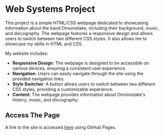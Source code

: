 # Web Systems Project

This project is a simple HTML/CSS webpage dedicated to showcasing information about the band Omoinotake, including their background, music, and discography. The webpage features a responsive design and allows users to switch between two different CSS styles. It also allows me to showcase my skills in HTML and CSS.

My website includes:

- **Responsive Design**: The webpage is designed to be accessible on various devices, ensuring a consistent user experience.
- **Navigation**: Users can easily navigate through the site using the provided navigation links.
- **Style Switcher**: A button allows users to switch between two different CSS styles, providing a customizable experience.
- **Content**: The webpage provides information about Omoinotake's history, music, and discography.

## Access The Page
A link to the site is accessed [here](https://danvoh.github.io/WebSystemsProject1/) using GitHub Pages.
